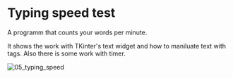 # Typing speed test

A programm that counts your words per minute.

It shows the work with TKinter's text widget and how to maniluate text with tags.
Also there is some work with timer.

![05_typing_speed](https://i.imgur.com/0Cl8nEG.jpg)


